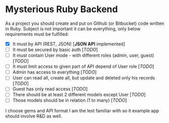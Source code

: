# Mysterious Ruby Backend

As a project you should create and put on Github (or Bitbucket) code written in Ruby. Subject is
not important it can be everything, only below requirements must be fulfilled:

- [x] It must by API (REST, JSON) [**JSON API** implemented]
- [ ] It must be secured by basic auth [_TODO_]
- [ ] It must contain User mode - with different roles (admin, user, guest) [_TODO_]
- [ ] It must limit access to given part of API depend of User role [_TODO_]
- [ ] Admin has access to everything [_TODO_]
- [ ] User can read all, create all, but update and deleted only his records [_TODO_]
- [ ] Guest has only read access [_TODO_]
- [ ] There should be at least 2 different models except User [_TODO_]
- [ ] Those models should be in relation (1 to many) [_TODO_]

I choose gems and API format I am the lest familiar with so it example app should
involve R&D as well.
